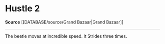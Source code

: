 ﻿---
actions: '[two-actions]'
cost: null
element: null
frequency: null
id: '1040'
name: Hustle
rarity: Common
requirement: null
rus_type_level: null
school: null
source: '[[DATABASE/source/Grand Bazaar|Grand Bazaar]]'
trait: null
trigger: null
type: Action

---
# Hustle <span class="action-icon">2</span>

**Source** [[DATABASE/source/Grand Bazaar|Grand Bazaar]]

---
The beetle moves at incredible speed. It Strides three times.